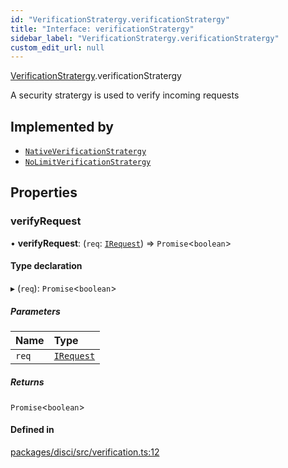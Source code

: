 ```yaml
---
id: "VerificationStratergy.verificationStratergy"
title: "Interface: verificationStratergy"
sidebar_label: "VerificationStratergy.verificationStratergy"
custom_edit_url: null
---
```


[VerificationStratergy](../namespaces/VerificationStratergy.md).verificationStratergy

A security stratergy is used to verify incoming requests

## Implemented by

- [`NativeVerificationStratergy`](../classes/VerificationStratergy.NativeVerificationStratergy.md)
- [`NoLimitVerificationStratergy`](../classes/VerificationStratergy.NoLimitVerificationStratergy.md)

## Properties

### verifyRequest

• **verifyRequest**: (`req`: [`IRequest`](IRequest.md)) => `Promise`<`boolean`\>

#### Type declaration

▸ (`req`): `Promise`<`boolean`\>

##### Parameters

| Name | Type |
| :------ | :------ |
| `req` | [`IRequest`](IRequest.md) |

##### Returns

`Promise`<`boolean`\>

#### Defined in

[packages/disci/src/verification.ts:12](https://github.com/typicalninja493/disci/blob/1035cbc/packages/disci/src/verification.ts#L12)
